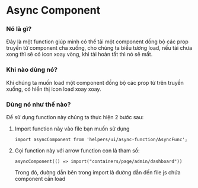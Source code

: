 # Async Component 

### Nó là gì?

Đây là một function giúp mình có thể tải một component đồng bộ các prop truyền từ component cha xuống, cho chúng ta biểu tường load, nếu tải chưa xong thì sẽ có icon xoay vòng, khi tải hoàn tất thì nó sẽ mất.

### Khi nào dùng nó?

Khi chúng ta muốn load một component đồng bộ các prop từ trên truyền xuống, có hiển thị icon load xoay xoay.

### Dùng nó như thế nào?

Để sử dụng function này chúng ta thực hiện 2 bước sau:

1. Import function này vào file bạn muốn sử dụng

   ```
   import asyncComponent from 'helpers/ui/async-function/AsyncFunc';
   ```

2. Gọi function này với arrow function con là tham số:

   ```
   asyncComponent(() => import("containers/page/admin/dashboard"))
   ```

   Trong đó, đường dẫn bên trong import là đường dẫn đến file js chứa component cần load

